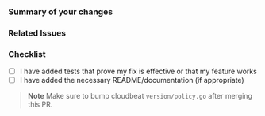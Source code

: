 <!-- Thanks for submitting a pull request! We appreciate you spending the time to work on these changes. Please provide enough information so that others can review your pull request. The three fields below are mandatory. -->

### Summary of your changes
<!--
Please provide a detailed description of the changes introduced by this Pull Request.
Provide a description of the main changes, as well as any additional information the code reviewer should be aware of before beginning the review process.
-->

### Related Issues
<!--
- Related: https://github.com/elastic/security-team/issues/
- Fixes: https://github.com/elastic/security-team/issues/
-->

### Checklist

- [ ] I have added tests that prove my fix is effective or that my feature works
- [ ] I have added the necessary README/documentation (if appropriate)

> **Note** Make sure to bump cloudbeat `version/policy.go` after merging this PR.
